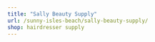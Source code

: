 ```yaml
---
title: "Sally Beauty Supply"
url: /sunny-isles-beach/sally-beauty-supply/
shop: hairdresser supply
---
```

